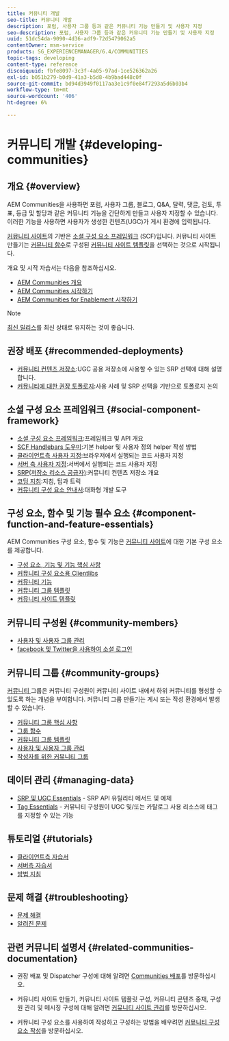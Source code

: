 ```yaml
---
title: 커뮤니티 개발
seo-title: 커뮤니티 개발
description: 포럼, 사용자 그룹 등과 같은 커뮤니티 기능 만들기 및 사용자 지정
seo-description: 포럼, 사용자 그룹 등과 같은 커뮤니티 기능 만들기 및 사용자 지정
uuid: 51dc54da-9090-4d36-adf9-72d5479062a5
contentOwner: msm-service
products: SG_EXPERIENCEMANAGER/6.4/COMMUNITIES
topic-tags: developing
content-type: reference
discoiquuid: fbfe8097-3c3f-4a05-97ad-1ce526362a26
exl-id: b051b279-b0d9-41a3-b5d8-4b9bad448c0f
source-git-commit: bd94d3949f0117aa3e1c9f0e84f7293a5d6b03b4
workflow-type: tm+mt
source-wordcount: '406'
ht-degree: 6%

---
```


# 커뮤니티 개발 {#developing-communities}

## 개요 {#overview}

AEM Communities을 사용하면 포럼, 사용자 그룹, 블로그, Q&amp;A, 달력, 댓글, 검토, 투표, 등급 및 할당과 같은 커뮤니티 기능을 간단하게 만들고 사용자 지정할 수 있습니다. 이러한 기능을 사용하면 사용자가 생성한 컨텐츠(UGC)가 게시 환경에 입력됩니다.

[커뮤니티 사이트](overview.md#communitiessites)의 기반은 [소셜 구성 요소 프레임워크](scf.md) (SCF)입니다. 커뮤니티 사이트 만들기는 [커뮤니티 함수](functions.md)로 구성된 [커뮤니티 사이트 템플릿](sites-console.md)을 선택하는 것으로 시작됩니다.

개요 및 시작 자습서는 다음을 참조하십시오.

* [AEM Communities 개요](overview.md)
* [AEM Communities 시작하기](getting-started.md)
* [AEM Communities for Enablement 시작하기](getting-started-enablement.md)

>[!NOTE]
>
>[최신 릴리스](deploy-communities.md#latest-releases)를 최신 상태로 유지하는 것이 좋습니다.

## 권장 배포 {#recommended-deployments}

* [커뮤니티 컨텐츠 저장소](working-with-srp.md):UGC 공용 저장소에 사용할 수 있는 SRP 선택에 대해 설명합니다.
* [커뮤니티에 대한 권장 토폴로지](topologies.md):사용 사례 및 SRP 선택을 기반으로 토폴로지 논의

## 소셜 구성 요소 프레임워크 {#social-component-framework}

* [소셜 구성 요소 프레임워크](scf.md):프레임워크 및 API 개요
* [SCF Handlebars 도우미](handlebars-helpers.md):기본 helper 및 사용자 정의 helper 작성 방법
* [클라이언트측 사용자 지정](client-customize.md):브라우저에서 실행되는 코드 사용자 지정
* [서버 측 사용자 지정](server-customize.md):서버에서 실행되는 코드 사용자 지정
* [SRP(저장소 리소스 공급자)](srp.md):커뮤니티 컨텐츠 저장소 개요
* [코딩 지침](code-guide.md):지침, 팁과 트릭
* [커뮤니티 구성 요소 안내서](components-guide.md):대화형 개발 도구

## 구성 요소, 함수 및 기능 필수 요소 {#component-function-and-feature-essentials}

AEM Communities 구성 요소, 함수 및 기능은 [커뮤니티 사이트](sites-console.md)에 대한 기본 구성 요소를 제공합니다.

* [구성 요소, 기능 및 기능 핵심 사항](essentials.md)
* [커뮤니티 구성 요소용 Clientlibs](clientlibs.md)
* [커뮤니티 기능](functions.md)
* [커뮤니티 그룹 템플릿](tools-groups.md)
* [커뮤니티 사이트 템플릿](sites.md)

## 커뮤니티 구성원 {#community-members}

* [사용자 및 사용자 그룹 관리](users.md)
* [facebook 및 Twitter을 사용하여 소셜 로그인](social-login.md)

## 커뮤니티 그룹 {#community-groups}

[커뮤니티 ](overview.md#communitygroups) 그룹은 커뮤니티 구성원이 커뮤니티 사이트 내에서 하위 커뮤니티를 형성할 수 있도록 하는 개념을 부여합니다. 커뮤니티 그룹 만들기는 게시 또는 작성 환경에서 발생할 수 있습니다.

* [커뮤니티 그룹 핵심 사항](essentials-groups.md)
* [그룹 함수](functions.md#groups-function)
* [커뮤니티 그룹 템플릿](tools-groups.md)
* [사용자 및 사용자 그룹 관리](users.md)
* [작성자를 위한 커뮤니티 그룹](creating-groups.md)

## 데이터 관리 {#managing-data}

* [SRP 및 UGC Essentials](srp-and-ugc.md)  - SRP API 유틸리티 메서드 및 예제
* [Tag Essentials](tag.md)  - 커뮤니티 구성원이 UGC 및/또는 카탈로그 사용 리소스에 태그를 지정할 수 있는 기능

## 튜토리얼 {#tutorials}

* [클라이언트측 자습서](tutorials.md#client-side-customization)
* [서버측 자습서](tutorials.md#server-side-customization)
* [방법 지침](tutorials.md#how-to-instructions)

## 문제 해결 {#troubleshooting}

* [문제 해결](troubleshooting.md)
* [알려진 문제](/help/release-notes/known-issues.md)

## 관련 커뮤니티 설명서 {#related-communities-documentation}

* 권장 배포 및 Dispatcher 구성에 대해 알려면 [Communities 배포](deploy-communities.md)를 방문하십시오.

* 커뮤니티 사이트 만들기, 커뮤니티 사이트 템플릿 구성, 커뮤니티 콘텐츠 중재, 구성원 관리 및 메시징 구성에 대해 알려면 [커뮤니티 사이트 관리](administer-landing.md)를 방문하십시오.

* 커뮤니티 구성 요소를 사용하여 작성하고 구성하는 방법을 배우려면 [커뮤니티 구성 요소 작성](author-communities.md)을 방문하십시오.
